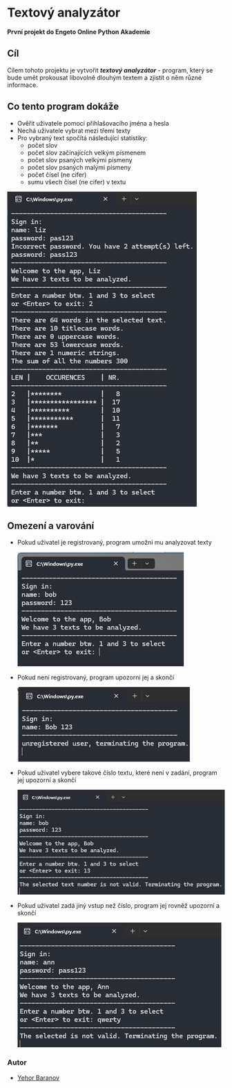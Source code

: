 # Textový analyzátor
**První projekt do Engeto Online Python Akademie**

## Cíl
Cílem tohoto projektu je vytvořit ***textový analyzátor*** - program, který se bude umět 
prokousat libovolně dlouhým textem a zjistit o něm různé informace.

## Co tento program dokáže
- Ověřit uživatele pomocí přihlašovacího jména a hesla
- Nechá uživatele vybrat mezi třemi texty
- Pro vybraný text spočítá následující statistiky:
  - počet slov
  - počet slov začínajících velkým písmenem
  - počet slov psaných velkými písmeny
  - počet slov psaných malými písmeny
  - počet čísel (ne cifer)
  - sumu všech čísel (ne cifer) v textu

![](screenshots/screen0.png)

## Omezení a varování
- Pokud uživatel je registrovaný, program umožni mu analyzovat texty
  
  ![](screenshots/screen1.png)
  
- Pokud není registrovaný, program upozorni jej a skončí

  ![](screenshots/screen2.png)

- Pokud uživatel vybere takové číslo textu, které není v zadání, program jej upozorní a skončí

  ![](screenshots/screen3.png)

- Pokud uživatel zadá jiný vstup než číslo, program jej rovněž upozorní a skončí

  ![](screenshots/screen4.png)

### Autor
* [Yehor Baranov](https://github.com/JehorB)
